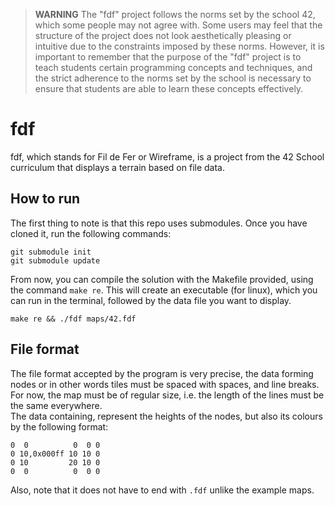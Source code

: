 > **WARNING** The "fdf" project follows the norms set by the school 42, which some people may not agree with. Some users may feel that the structure of the project does not look aesthetically pleasing or intuitive due to the constraints imposed by these norms. However, it is important to remember that the purpose of the "fdf" project is to teach students certain programming concepts and techniques, and the strict adherence to the norms set by the school is necessary to ensure that students are able to learn these concepts effectively.

# fdf
fdf, which stands for Fil de Fer or Wireframe, is a project from the 42 School curriculum that displays a terrain based on file data.

## How to run
The first thing to note is that this repo uses submodules. Once you have cloned it, run the following commands:
```
git submodule init
git submodule update
```
From now, you can compile the solution with the Makefile provided, using the command `make re`. This will create an executable (for linux), which 
you can run in the terminal, followed by the data file you want to display.
```
make re && ./fdf maps/42.fdf
```

## File format
The file format accepted by the program is very precise, the data forming nodes or in other words tiles must be spaced with spaces,
and line breaks. For now, the map must be of regular size, i.e. the length of the lines must be the same everywhere.\
The data containing, represent the heights of the nodes, but also its colours by the following format:
```
0  0          0  0 0
0 10,0x000ff 10 10 0
0 10         20 10 0
0  0          0  0 0
```
Also, note that it does not have to end with `.fdf` unlike the example maps.
